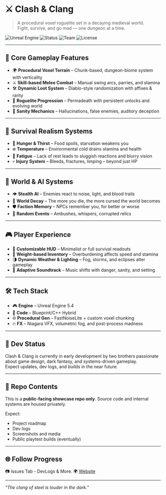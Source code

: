 # ⚔️ Clash & Clang

> A procedural voxel roguelite set in a decaying medieval world.  
> Fight, survive, and go mad — one dungeon at a time.

![Unreal Engine](https://img.shields.io/badge/Engine-Unreal%205.4-blue?logo=unrealengine)
![Status](https://img.shields.io/badge/Status-In%20Development-yellow)
![Team](https://img.shields.io/badge/Team-2%20devs-green)
![License](https://img.shields.io/badge/License-CC%20BY%204.0-blue)


---

## 🧱 Core Gameplay Features

- 🌍 **Procedural Voxel Terrain** – Chunk-based, dungeon-biome system with verticality  
- ⚔️ **Skill-based Melee Combat** – Manual swing arcs, parries, and stamina  
- 🛠️ **Dynamic Loot System** – Diablo-style randomization with affixes & rarity  
- 🎲 **Roguelite Progression** – Permadeath with persistent unlocks and evolving world  
- 🧠 **Sanity Mechanics** – Hallucinations, false enemies, auditory deception

---

## 🌿 Survival Realism Systems

- 🍗 **Hunger & Thirst** – Food spoils, starvation weakens you  
- ❄️ **Temperature** – Environmental cold drains stamina and health  
- 🛌 **Fatigue** – Lack of rest leads to sluggish reactions and blurry vision  
- 💀 **Injury System** – Bleeds, fractures, limping – beyond just HP

---

## 🧠 World & AI Systems

- 👁️ **Stealth AI** – Enemies react to noise, light, and blood trails  
- 👻 **World Decay** – The more you die, the more cursed the world becomes  
- 🛡️ **Faction Memory** – NPCs remember you, for better or worse  
- 📜 **Random Events** – Ambushes, whispers, corrupted relics

---

## 🎮 Player Experience

- 🎨 **Customizable HUD** – Minimalist or full survival readouts  
- 🧳 **Weight-based Inventory** – Overburdening affects speed and stamina  
- 🌗 **Dynamic Weather & Lighting** – Fog, storms, and eclipses alter gameplay  
- 🎵 **Adaptive Soundtrack** – Music shifts with danger, sanity, and setting

---

## 🛠️ Tech Stack

- 🎮 **Engine** – Unreal Engine 5.4
- 🧠 **Code** – Blueprint/C++ Hybrid
- 🌐 **Procedural Gen** – FastNoiseLite + custom voxel chunking
- 🔥 **FX** – Niagara VFX, volumetric fog, and post-process madness

---

## 🚧 Dev Status

Clash & Clang is currently in early development by two brothers passionate about game design, dark fantasy, and systems-driven gameplay.  
Expect updates, dev logs, and builds in the near future.

---

## 📁 Repo Contents

This is a **public-facing showcase repo only**. Source code and internal systems are housed privately.

Expect:
- Project roadmap  
- Dev logs  
- Screenshots and media  
- Public playtest builds (eventually)

---

## 🌐 Follow Progress
 
📷 Issues Tab - DevLogs & More.
🌍 [Website](https://yourwebsite.com)

---

*“The clang of steel is louder in the dark.”*
